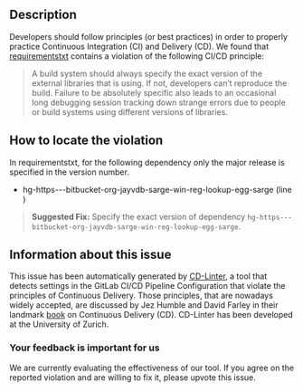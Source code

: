 
## Description
Developers should follow principles (or best practices) in order to properly practice Continuous Integration (CI) and Delivery (CD).
We found that [requirementstxt](https://gitlab.com/coala/package_manager/blob/master/requirements.txt) contains a violation of the following CI/CD principle:

> A build system should always specify the exact version of the external libraries that is using.
If not, developers can’t reproduce the build. Failure to be absolutely specific also leads to an occasional long debugging session tracking down strange errors due to people or build systems using different versions of libraries.

## How to locate the violation

In requirementstxt, for the following dependency only the major release is specified in the version number.

* hg-https---bitbucket-org-jayvdb-sarge-win-reg-lookup-egg-sarge (line )

> **Suggested Fix:** Specify the exact version of dependency `hg-https---bitbucket-org-jayvdb-sarge-win-reg-lookup-egg-sarge`.

## Information about this issue

This issue has been automatically generated by [CD-Linter](https://gitlab.com/Jancso/configuration-analytics), a tool that detects settings in the GitLab CI/CD Pipeline Configuration that violate the principles of Continuous Delivery. Those principles, that are nowadays widely accepted, are discussed by Jez Humble and David Farley in their landmark [book](https://www.oreilly.com/library/view/continuous-delivery-reliable/9780321670250/) on Continuous Delivery (CD). CD-Linter has been developed at the University of Zurich.

### Your feedback is important for us
We are currently evaluating the effectiveness of our tool. If you agree on the reported violation and are willing to fix it, please upvote this issue.